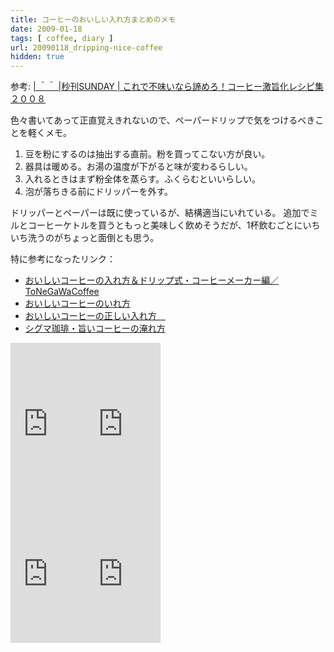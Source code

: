 ```yaml
---
title: コーヒーのおいしい入れ方まとめのメモ
date: 2009-01-18
tags: [ coffee, diary ]
url: 20090118_dripping-nice-coffee
hidden: true
---
```

参考: <a href="http://www.yukawanet.com/sunday/2008/12/post_245.html">| ＾＾ |秒刊SUNDAY | これで不味いなら諦めろ！コーヒー激旨化レシピ集２００８</a>

色々書いてあって正直覚えきれないので、ペーパードリップで気をつけるべきことを軽くメモ。

<ol>
	<li>豆を粉にするのは抽出する直前。粉を買ってこない方が良い。</li>
	<li>器具は暖める。お湯の温度が下がると味が変わるらしい。</li>
	<li>入れるときはまず粉全体を蒸らす。ふくらむといいらしい。</li>
	<li>泡が落ちきる前にドリッパーを外す。</li>
</ol>

ドリッパーとペーパーは既に使っているが、結構適当にいれている。
追加でミルとコーヒーケトルを買うともっと美味しく飲めそうだが、1杯飲むごとにいちいち洗うのがちょっと面倒とも思う。

特に参考になったリンク：
<ul>
	<li><a href="http://www.beans-shop.com/history/drip.html">おいしいコーヒーの入れ方＆ドリップ式・コーヒーメーカー編／ToNeGaWaCoffee</a></li>
	<li><a href="http://warashibe.info/blog/archives/2007/01/post_510.html">おいしいコーヒーのいれ方</a></li>
	<li><a href="http://www2s.biglobe.ne.jp/~yapsys/coffe.htm">おいしいコーヒーの正しい入れ方　</a></li>
	<li><a href="http://minerea.com/sigma-column.html">シグマ珈琲・旨いコーヒーの淹れ方</a></li>
</ul>

<iframe src="http://rcm-jp.amazon.co.jp/e/cm?t=gomlog-22&o=9&p=8&l=as1&asins=B000NJDT9M&fc1=444444&IS2=1&lt1=_blank&m=amazon&lc1=4488FF&bc1=FFFFFF&bg1=FFFFFF&f=ifr" style="width:120px;height:240px;float:left;" scrolling="no" marginwidth="0" marginheight="0" frameborder="0"></iframe>

<iframe src="http://rcm-jp.amazon.co.jp/e/cm?t=gomlog-22&o=9&p=8&l=as1&asins=B0002IS0HK&fc1=444444&IS2=1&lt1=_blank&m=amazon&lc1=4488FF&bc1=FFFFFF&bg1=FFFFFF&f=ifr" style="width:120px;height:240px;float:left;" scrolling="no" marginwidth="0" marginheight="0" frameborder="0"></iframe>

<div style="clear:both"></div>

<iframe src="http://rcm-jp.amazon.co.jp/e/cm?t=gomlog-22&o=9&p=8&l=as1&asins=B000H77TK0&md=1X69VDGQCMF7Z30FM082&fc1=444444&IS2=1&lt1=_blank&m=amazon&lc1=4488FF&bc1=FFFFFF&bg1=FFFFFF&f=ifr&nou=1" style="width:120px;height:240px;float:left;" scrolling="no" marginwidth="0" marginheight="0" frameborder="0"></iframe>

<iframe src="http://rcm-jp.amazon.co.jp/e/cm?t=gomlog-22&o=9&p=8&l=as1&asins=B000HA9M7K&md=1X69VDGQCMF7Z30FM082&fc1=444444&IS2=1&lt1=_blank&m=amazon&lc1=4488FF&bc1=FFFFFF&bg1=FFFFFF&f=ifr&nou=1" style="width:120px;height:240px;float:left;" scrolling="no" marginwidth="0" marginheight="0" frameborder="0"></iframe>

<div style="clear:both"></div>
